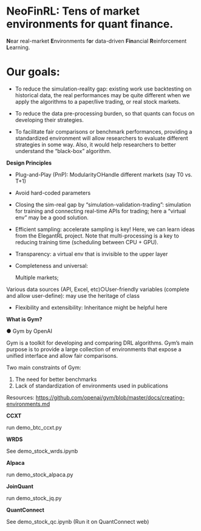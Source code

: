 # NeoFinRL: Tens of market environments for quant finance.

**N**ear real-market **E**nvironments f**o**r data-driven **Fin**ancial **R**einforcement **L**earning. 


# Our goals:

+ To reduce the simulation-reality gap: existing work use backtesting on historical data, the real performances may be quite different when we apply the algorithms to a paper/live trading, or real stock markets.

+ To reduce the data pre-processing burden, so that quants can focus on developing their strategies.

+ To facilitate fair comparisons or benchmark performances, providing a standardized environment will allow researchers to evaluate different strategies in some way. Also, it would help researchers to better understand the “black-box” algorithm.

**Design Principles**

+ Plug-and-Play (PnP): Modularity○Handle different markets (say T0 vs. T+1)

+ Avoid hard-coded parameters

+ Closing the sim-real gap by “simulation-validation-trading”: simulation for training and connecting real-time APIs for trading;  here a “virtual env” may be a good solution.

+ Efficient sampling: accelerate sampling is key! Here, we can learn ideas from the ElegantRL project. Note that multi-processing is a key to reducing training time (scheduling between CPU + GPU).

+ Transparency: a virtual env that is invisible to the upper layer

+ Completeness and universal:
   
  Multiple markets;
 
 Various data sources (API, Excel, etc)○User-friendly variables (complete and allow user-define): may use the heritage of class

+ Flexibility and extensibility: Inheritance might be helpful here

**What is Gym?**

● Gym by OpenAI

Gym is a toolkit for developing and comparing DRL algorithms.
Gym’s main purpose is to provide a large collection of environments that expose a unified interface and allow fair comparisons.

Two main constraints of Gym:
1. The need for better benchmarks
2. Lack of standardization of environments used in publications

Resources:
https://github.com/openai/gym/blob/master/docs/creating-environments.md


**CCXT**

run demo_btc_ccxt.py

**WRDS**

See demo_stock_wrds.ipynb

**Alpaca**

run demo_stock_alpaca.py

**JoinQuant**

run demo_stock_jq.py

**QuantConnect**

See demo_stock_qc.ipynb
(Run it on QuantConnect web)
